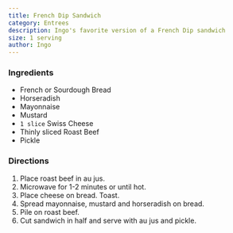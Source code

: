 ```yaml
---
title: French Dip Sandwich
category: Entrees
description: Ingo's favorite version of a French Dip sandwich
size: 1 serving
author: Ingo
---
```


### Ingredients

* French or Sourdough Bread
* Horseradish
* Mayonnaise
* Mustard
* `1 slice` Swiss Cheese
* Thinly sliced Roast Beef
* Pickle

### Directions

1. Place roast beef in au jus. 
2. Microwave for 1-2 minutes or until hot. 
3. Place cheese on bread. Toast. 
4. Spread mayonnaise, mustard and horseradish on bread. 
5. Pile on roast beef. 
6. Cut sandwich in half and serve with au jus and pickle.
